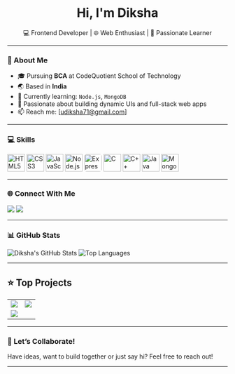 <h1 align="center">Hi, I'm Diksha </h1>

<p align="center">
  💻 Frontend Developer | 🌐 Web Enthusiast | 🚀 Passionate Learner
</p>

---

### 📍 About Me

- 🎓 Pursuing **BCA** at CodeQuotient School of Technology  
- 🌏 Based in **India**  
- 🧠 Currently learning: `Node.js`, `MongoDB`  
- 🧩 Passionate about building dynamic UIs and full-stack web apps  
- 📫 Reach me: [udiksha71@gmail.com]

---

### 💻 Skills

<p align="left">
  <!-- Frontend -->
  <img src="https://cdn.jsdelivr.net/gh/devicons/devicon/icons/html5/html5-original.svg" height="40" alt="HTML5" />
  <img src="https://cdn.jsdelivr.net/gh/devicons/devicon/icons/css3/css3-original.svg" height="40" alt="CSS3" />
  <img src="https://cdn.jsdelivr.net/gh/devicons/devicon/icons/javascript/javascript-original.svg" height="40" alt="JavaScript" />

  <!-- Backend -->
  <img src="https://cdn.jsdelivr.net/gh/devicons/devicon/icons/nodejs/nodejs-original.svg" height="40" alt="Node.js" />
  <img src="https://cdn.jsdelivr.net/gh/devicons/devicon/icons/express/express-original.svg" height="40" alt="Express.js" style="background-color:white; border-radius:5px;" />

  <!-- Programming Languages -->
  <img src="https://cdn.jsdelivr.net/gh/devicons/devicon/icons/c/c-original.svg" height="40" alt="C" />
  <img src="https://cdn.jsdelivr.net/gh/devicons/devicon/icons/cplusplus/cplusplus-original.svg" height="40" alt="C++" />
  <img src="https://cdn.jsdelivr.net/gh/devicons/devicon/icons/java/java-original.svg" height="40" alt="Java" />

  <!-- Database -->
  <img src="https://cdn.jsdelivr.net/gh/devicons/devicon/icons/mongodb/mongodb-original.svg" height="40" alt="MongoDB" />
</p>

---

### 🌐 Connect With Me

<p>
  <a href="https://github.com/Diksha85"><img src="https://img.shields.io/badge/GitHub-000?logo=github&style=for-the-badge"/></a>
  <a href="https://www.linkedin.com/in/diksha-uppal-330bb027b"><img src="https://img.shields.io/badge/LinkedIn-0077B5?logo=linkedin&style=for-the-badge"/></a>
</p>

---

### 📊 GitHub Stats

![Diksha's GitHub Stats](https://github-readme-stats.vercel.app/api?username=dikshauppal&show_icons=true&theme=radical)
![Top Languages](https://github-readme-stats.vercel.app/api/top-langs/?username=dikshauppal&layout=compact&theme=radical)

---

## ⭐ Top Projects

<table>
  <tr>
    <td>
      <a href="https://github.com/Diksha85/Discussion-Portal">
        <img src="https://github-readme-stats.vercel.app/api/pin/?username=Diksha85&repo=Discussion-Portal&theme=radical" />
      </a>
    </td>
    <td>
      <a href="https://github.com/Diksha85/Express-Todo-App">
        <img src="https://github-readme-stats.vercel.app/api/pin/?username=Diksha85&repo=Express-Todo-App&theme=radical" />
      </a>
    </td>
  </tr>
  <tr>
    <td>
      <a href="https://github.com/Diksha85/StopWatch">
        <img src="https://github-readme-stats.vercel.app/api/pin/?username=Diksha85&repo=StopWatch&theme=radical" />
      </a>
    </td>
  </tr>
</table>

---

### 🚀 Let’s Collaborate!

Have ideas, want to build together or just say hi? Feel free to reach out!

---
